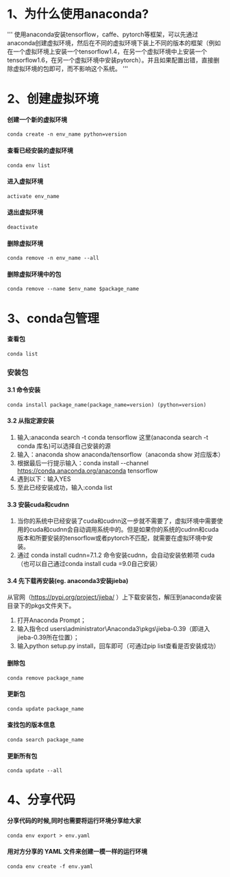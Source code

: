 # 1、为什么使用anaconda?
'''
使用anaconda安装tensorflow，caffe、pytorch等框架，可以先通过anaconda创建虚拟环境，然后在不同的虚拟环境下装上不同的版本的框架（例如在一个虚拟环境上安装一个tensorflow1.4，在另一个虚拟环境中上安装一个tensorflow1.6，在另一个虚拟环境中安装pytorch）。并且如果配置出错，直接删除虚拟环境的包即可，而不影响这个系统。
'''
# 2、创建虚拟环境
#### 创建一个新的虚拟环境
`conda create -n env_name python=version`
#### 查看已经安装的虚拟环境
`conda env list`
#### 进入虚拟环境
`activate env_name`
#### 退出虚拟环境
`deactivate`
#### 删除虚拟环境
`conda remove -n env_name --all`
#### 删除虚拟环境中的包
`conda remove --name $env_name $package_name`

# 3、conda包管理
#### 查看包
`conda list`
### 安装包
#### 3.1 命令安装
`conda install package_name(package_name=version) (python=version)`
#### 3.2 从指定源安装
1. 输入:anaconda search -t conda tensorflow
   这里(anaconda search -t conda 库名)可以选择自己安装的源
2. 输入：anaconda show anaconda/tensorflow（anaconda show 对应版本）
3. 根据最后一行提示输入：conda install --channel https://conda.anaconda.org/anaconda tensorflow
4. 遇到以下：输入YES
5. 至此已经安装成功，输入:conda list
#### 3.3 安装cuda和cudnn
1. 当你的系统中已经安装了cuda和cudnn这一步就不需要了，虚拟环境中需要使用的cuda和cudnn会自动调用系统中的。但是如果你的系统的cudnn和cuda版本和所要安装的tensorflow或者pytorch不匹配，就需要在虚拟环境中安装。
2. 通过 conda install cudnn=7.1.2 命令安装cudnn，会自动安装依赖项 cuda（也可以自己通过conda install cuda =9.0自己安装）
#### 3.4 先下载再安装(eg. anaconda3安装jieba)
从官网（https://pypi.org/project/jieba/ ）上下载安装包，解压到anaconda安装目录下的pkgs文件夹下。
1. 打开Anaconda Prompt；
2. 输入指令cd users\administrator\Anaconda3\pkgs\jieba-0.39（即进入jieba-0.39所在位置）；
3. 输入python setup.py install，回车即可（可通过pip list查看是否安装成功）
#### 删除包
`conda remove package_name`
#### 更新包
`conda update package_name`
#### 查找包的版本信息
`conda search package_name`
#### 更新所有包
`conda update --all`

# 4、分享代码
#### 分享代码的时候,同时也需要将运行环境分享给大家 
`conda env export > env.yaml`
#### 用对方分享的 YAML 文件来创建一模一样的运行环境 
`conda env create -f env.yaml`
